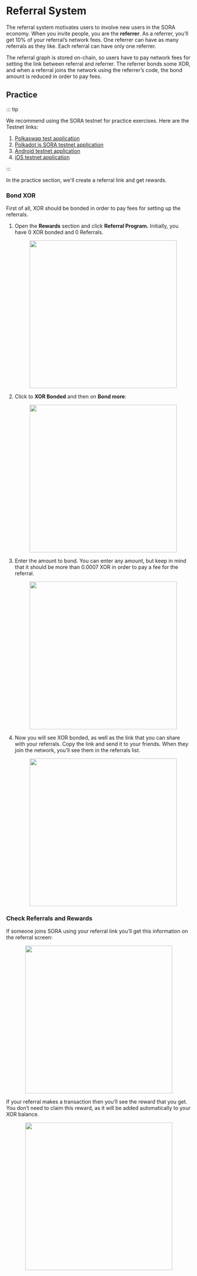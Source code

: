 # Referral System

The referral system motivates users to involve new users in the SORA economy. When you invite people, you are the **referrer**. As a referrer, you’ll get 10% of your referral’s network fees. One referrer can have as many referrals as they like. Each referral can have only one referrer.

The referral graph is stored on-chain, so users have to pay network fees for setting the link between referral and referrer. The referrer bonds some XOR, and when a referral joins the network using the referrer’s code, the bond amount is reduced in order to pay fees.

## Practice

::: tip

We recommend using the SORA testnet for practice exercises. Here are the Testnet links:

1. [Polkaswap test application](https://test.polkaswap.io/)
2. [Polkadot js SORA testnet application](https://polkadot.js.org/apps/?rpc=wss%3A%2F%2Fws.stage.sora2.soramitsu.co.jp#/explorer)
3. [Android testnet application](https://play.google.com/store/apps/details?id=jp.co.soramitsu.sora.communitytesting&hl=en&gl=US)
4. [iOS testnet application](https://testflight.apple.com/join/670hF438)

:::

In the practice section, we'll create a referral link and get rewards.

### Bond XOR

First of all, XOR should be bonded in order to pay fees for setting up the referrals.

1. Open the **Rewards** section and click **Referral Program.** Initially, you have 0 XOR bonded and 0 Referrals.

    <center><img src="/.gitbook/assets/bond-open-referral.png" width="400"></center>

2. Click to **XOR Bonded** and then on **Bond more**:

    <center><img src="/.gitbook/assets/bond-choose-bond-more.png" width="400"></center>

3. Enter the amount to bond. You can enter any amount, but keep in mind that it should be more than 0.0007 XOR in order to pay a fee for the referral.

    <center><img src="/.gitbook/assets/bond-enter-amount.png" width="400"></center>

4. Now you will see XOR bonded, as well as the link that you can share with your referrals. Copy the link and send it to your friends. When they join the network, you’ll see them in the referrals list.

    <center><img src="/.gitbook/assets/bond-share-referrals.png" width="400"></center>

### Check Referrals and Rewards

If someone joins SORA using your referral link you’ll get this information on the referral screen:

<center><img src="/.gitbook/assets/referral-someone-joined.png" width="400"></center>

If your referral makes a transaction then you’ll see the reward that you get. You don’t need to claim this reward, as it will be added automatically to your XOR balance.

<center><img src="/.gitbook/assets/referral-someone-made-transaction.png" width="400"></center>